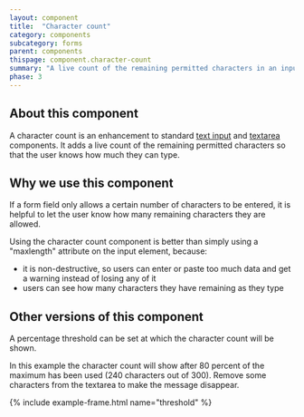 ```yaml
---
layout: component
title:  "Character count"
category: components
subcategory: forms
parent: components
thispage: component.character-count
summary: "A live count of the remaining permitted characters in an input field"
phase: 3
---
```


## About this component

A character count is an enhancement to standard [text input](/components/text-input/) and [textarea](/components/textarea/) components. It adds a live count of the remaining permitted characters so that the user knows how much they can type.

## Why we use this component

If a form field only allows a certain number of characters to be entered, it is helpful to let the user know how many remaining characters they are allowed.

Using the character count component is better than simply using a "maxlength" attribute on the input element, because:

* it is non-destructive, so users can enter or paste too much data and get a warning instead of losing any of it
* users can see how many characters they have remaining as they type

## Other versions of this component

A percentage threshold can be set at which the character count will be shown.

In this example the character count will show after 80 percent of the maximum has been used (240 characters out of 300). Remove some characters from the textarea to make the message disappear.

{% include example-frame.html name="threshold" %}
